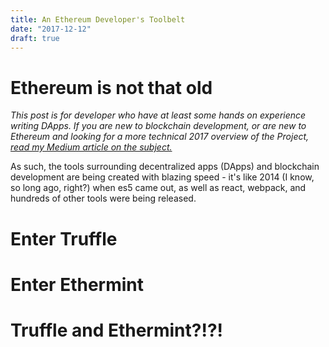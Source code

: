 ```yaml
---
title: An Ethereum Developer's Toolbelt
date: "2017-12-12"
draft: true
---
```


# Ethereum is not that old

_This post is for developer who have at least some hands on experience writing DApps. If you are new to blockchain development, or are new to Ethereum and looking for a more technical 2017 overview of the Project, [read my Medium article on the subject.](https://medium.com/@frewin.christopher/the-ethereum-project-a-high-level-review-of-the-projects-progress-status-resources-tools-4e4f88050ffa)_

As such, the tools surrounding decentralized apps (DApps) and blockchain development are being created with blazing speed - it's like 2014 (I know, so long ago, right?) when es5 came out, as well as react, webpack, and hundreds of other tools were being released.

# Enter Truffle



# Enter Ethermint

# Truffle and Ethermint?!?!
